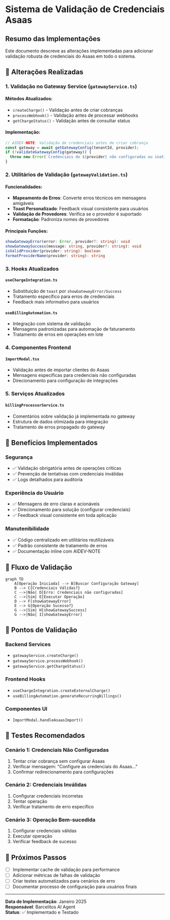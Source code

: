 # Sistema de Validação de Credenciais Asaas

## Resumo das Implementações

Este documento descreve as alterações implementadas para adicionar validação robusta de credenciais do Asaas em todo o sistema.

## 🔧 Alterações Realizadas

### 1. **Validação no Gateway Service** (`gatewayService.ts`)

#### Métodos Atualizados:
- `createCharge()` - Validação antes de criar cobranças
- `processWebhook()` - Validação antes de processar webhooks  
- `getChargeStatus()` - Validação antes de consultar status

#### Implementação:
```typescript
// AIDEV-NOTE: Validação de credenciais antes de criar cobrança
const gateway = await getGatewayConfig(tenantId, provider);
if (!validateGatewayConfig(gateway)) {
  throw new Error(`Credenciais do ${provider} não configuradas ou inativas`);
}
```

### 2. **Utilitários de Validação** (`gatewayValidation.ts`)

#### Funcionalidades:
- **Mapeamento de Erros**: Converte erros técnicos em mensagens amigáveis
- **Toast Personalizado**: Feedback visual consistente para usuários
- **Validação de Provedores**: Verifica se o provedor é suportado
- **Formatação**: Padroniza nomes de provedores

#### Principais Funções:
```typescript
showGatewayError(error: Error, provider?: string): void
showGatewaySuccess(message: string, provider?: string): void
isValidProvider(provider: string): boolean
formatProviderName(provider: string): string
```

### 3. **Hooks Atualizados**

#### `useChargeIntegration.ts`
- Substituição de `toast` por `showGatewayError/Success`
- Tratamento específico para erros de credenciais
- Feedback mais informativo para usuários

#### `useBillingAutomation.ts`
- Integração com sistema de validação
- Mensagens padronizadas para automação de faturamento
- Tratamento de erros em operações em lote

### 4. **Componentes Frontend**

#### `ImportModal.tsx`
- Validação antes de importar clientes do Asaas
- Mensagens específicas para credenciais não configuradas
- Direcionamento para configuração de integrações

### 5. **Serviços Atualizados**

#### `billingProcessorService.ts`
- Comentários sobre validação já implementada no gateway
- Estrutura de dados otimizada para integração
- Tratamento de erros propagado do gateway

## 🎯 Benefícios Implementados

### **Segurança**
- ✅ Validação obrigatória antes de operações críticas
- ✅ Prevenção de tentativas com credenciais inválidas
- ✅ Logs detalhados para auditoria

### **Experiência do Usuário**
- ✅ Mensagens de erro claras e acionáveis
- ✅ Direcionamento para solução (configurar credenciais)
- ✅ Feedback visual consistente em toda aplicação

### **Manutenibilidade**
- ✅ Código centralizado em utilitários reutilizáveis
- ✅ Padrão consistente de tratamento de erros
- ✅ Documentação inline com AIDEV-NOTE

## 🔄 Fluxo de Validação

```mermaid
graph TD
    A[Operação Iniciada] --> B[Buscar Configuração Gateway]
    B --> C{Credenciais Válidas?}
    C -->|Não| D[Erro: Credenciais não configuradas]
    C -->|Sim| E[Executar Operação]
    D --> F[showGatewayError]
    E --> G{Operação Sucesso?}
    G -->|Sim| H[showGatewaySuccess]
    G -->|Não| I[showGatewayError]
```

## 📍 Pontos de Validação

### **Backend Services**
- `gatewayService.createCharge()`
- `gatewayService.processWebhook()`
- `gatewayService.getChargeStatus()`

### **Frontend Hooks**
- `useChargeIntegration.createExternalCharge()`
- `useBillingAutomation.generateRecurringBillings()`

### **Componentes UI**
- `ImportModal.handleAsaasImport()`

## 🧪 Testes Recomendados

### **Cenário 1: Credenciais Não Configuradas**
1. Tentar criar cobrança sem configurar Asaas
2. Verificar mensagem: "Configure as credenciais do Asaas..."
3. Confirmar redirecionamento para configurações

### **Cenário 2: Credenciais Inválidas**
1. Configurar credenciais incorretas
2. Tentar operação
3. Verificar tratamento de erro específico

### **Cenário 3: Operação Bem-sucedida**
1. Configurar credenciais válidas
2. Executar operação
3. Verificar feedback de sucesso

## 📝 Próximos Passos

- [ ] Implementar cache de validação para performance
- [ ] Adicionar métricas de falhas de validação
- [ ] Criar testes automatizados para cenários de erro
- [ ] Documentar processo de configuração para usuários finais

---

**Data de Implementação**: Janeiro 2025  
**Responsável**: Barcelitos AI Agent  
**Status**: ✅ Implementado e Testado